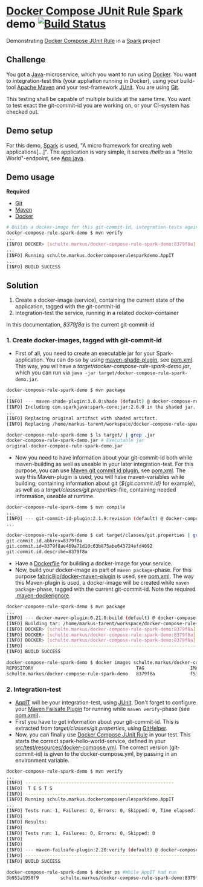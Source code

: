 # [Docker Compose JUnit Rule](https://github.com/palantir/docker-compose-rule) [Spark](http://sparkjava.com/) demo [![Build Status](https://travis-ci.org/SchulteMarkus/docker-compose-rule-spark-demo.svg?branch=master)](https://travis-ci.org/SchulteMarkus/docker-compose-rule-spark-demo)
Demonstrating [Docker Compose JUnit Rule](https://github.com/palantir/docker-compose-rule) in a 
[Spark](http://sparkjava.com/) project

## Challenge

You got a [Java](https://www.java.com/)-microservice, which you want to run using 
[Docker](https://www.docker.com/). You want to integration-test this (your appliation running in 
Docker), using your build-tool [Apache Maven](https://maven.apache.org/) and your test-framework 
[JUnit](http://junit.org/). You are using [Git](https://git-scm.com/).

This testing shall be capable of multiple builds at the same time. You want to test exact the 
git-commit-id you are working on, or your CI-system has checked out. 

## Demo setup

For this demo, [Spark](http://sparkjava.com/) is used, "A micro framework for creating web 
applications\[...\]". The application is very simple, it serves */hello* as a "Hello World"-endpoint,
see [App.java](src/main/java/schulte/markus/dockercomposerulesparkdemo/App.java).

## Demo usage

**Required**
- [Git](https://git-scm.com/)
- [Maven](https://maven.apache.org/)
- [Docker](https://www.docker.com/)

```bash
# Builds a docker-image for this git-commit-id, integration-tests against a related container
docker-compose-rule-spark-demo $ mvn verify
...
[INFO] DOCKER> [schulte.markus/docker-compose-rule-spark-demo:8379f8a]: Built image sha256:6d570
...
[INFO] Running schulte.markus.dockercomposerulesparkdemo.AppIT
...
[INFO] BUILD SUCCESS
```

## Solution

1. Create a docker-image (service), containing the current state of the application, tagged with the 
git-commit-id
2. Integration-test the service, running in a related docker-container

In this documentation, *8379f8a* is the current git-commit-id
 
### 1. Create docker-images, tagged with git-commit-id

- First of all, you need to create an executable jar for your Spark-application. You can do so by 
using [maven-shade-plugin](https://maven.apache.org/plugins/maven-shade-plugin/), see 
[pom.xml](pom.xml). This way, you wil have a *target/docker-compose-rule-spark-demo.jar*, which you 
can run via `java -jar target/docker-compose-rule-spark-demo.jar`.
```bash
docker-compose-rule-spark-demo $ mvn package
...
[INFO] --- maven-shade-plugin:3.0.0:shade (default) @ docker-compose-rule-spark-demo ---
[INFO] Including com.sparkjava:spark-core:jar:2.6.0 in the shaded jar.
...
[INFO] Replacing original artifact with shaded artifact.
[INFO] Replacing /home/markus-tarent/workspace/docker-compose-rule-spark-demo/target/docker-compose-rule-spark-demo.jar with /home/markus-tarent/workspace/docker-compose-rule-spark-demo/target/docker-compose-rule-spark-demo-shaded.jar

docker-compose-rule-spark-demo $ ls target/ | grep .jar
docker-compose-rule-spark-demo.jar # Executable jar
original-docker-compose-rule-spark-demo.jar
```
- Now you need to have information about your git-commit-id both while maven-building as well as
useable in your later integration-test. For this purpose, you can use 
[Maven git commit id plugin](https://github.com/ktoso/maven-git-commit-id-plugin), see 
[pom.xml](pom.xml). The way this Maven-plugin is used, you will have maven-variables while building,
containing information about git (*${git.commit.id}* for example), as well as a 
*target/classes/git.properties*-file, containing needed information, useable at runtime.
```bash
docker-compose-rule-spark-demo $ mvn compile
...
[INFO] --- git-commit-id-plugin:2.1.9:revision (default) @ docker-compose-rule-spark-demo ---
...

docker-compose-rule-spark-demo $ cat target/classes/git.properties | grep commit.id
git.commit.id.abbrev=8379f8a
git.commit.id=8379f8ae469a71d10c63b875abe643724efd4092
git.commit.id.describe=8379f8a
```
- Have a [Dockerfile](Dockerfile) for building a docker-image for your service.
- Now, build your docker-image as part of `maven package`-phase. For this purpose 
[fabric8io/docker-maven-plugin](https://github.com/fabric8io/docker-maven-plugin) is used, see 
[pom.xml](pom.xml). The way this Maven-plugin is used, a docker-image will be created while 
`maven package`-phase, tagged with the current git-commit-id. Note the required [.maven-dockerignore](.maven-dockerignore).
```bash
docker-compose-rule-spark-demo $ mvn package
...
[INFO] --- docker-maven-plugin:0.21.0:build (default) @ docker-compose-rule-spark-demo ---
[INFO] Building tar: /home/markus-tarent/workspace/docker-compose-rule-spark-demo/target/docker/schulte.markus/docker-compose-rule-spark-demo/8379f8a/tmp/docker-build.tar
[INFO] DOCKER> [schulte.markus/docker-compose-rule-spark-demo:8379f8a]: Created docker-build.tar in 107 milliseconds
[INFO] DOCKER> [schulte.markus/docker-compose-rule-spark-demo:8379f8a]: Built image sha256:ee9c7
[INFO] DOCKER> [schulte.markus/docker-compose-rule-spark-demo:8379f8a]: Removed old image sha256:6d570
[INFO] ------------------------------------------------------------------------
[INFO] BUILD SUCCESS

docker-compose-rule-spark-demo $ docker images schulte.markus/docker-compose-rule-spark-demo
REPOSITORY                                      TAG                 IMAGE ID            CREATED              SIZE
schulte.markus/docker-compose-rule-spark-demo   8379f8a             f534f2fa3d3e        About a minute ago   83.9MB
```
 
### 2. Integration-test

- [AppIT](src/test/java/schulte/markus/dockercomposerulesparkdemo/AppIT.java) will be your 
integration-test, using [JUnit](http://junit.org/). Don't forget to configure your 
[Maven Failsafe Plugin](https://maven.apache.org/surefire/maven-failsafe-plugin/) for running
while `maven verify`-phase (see [pom.xml](pom.xml)).
- First you have to get information about your git-commit-id. This is extracted from
*target/classes/git.properties*, using 
[GitHelper](src/test/java/schulte/markus/dockercomposerulesparkdemo/GitHelper.java).
- Now, you can finally use [Docker Compose JUnit Rule](https://github.com/palantir/docker-compose-rule)
in your test. This starts the correct spark-hello-world-service, defined in your 
[src/test/resources/docker-compose.yml](src/test/resources/docker-compose.yml). The correct 
version (git-commit-id) is given to the docker-compose.yml, by passing in an environment variable.  
```bash
docker-compose-rule-spark-demo $ mvn verify
...
[INFO] -------------------------------------------------------
[INFO]  T E S T S
[INFO] -------------------------------------------------------
[INFO] Running schulte.markus.dockercomposerulesparkdemo.AppIT
...
[INFO] Tests run: 1, Failures: 0, Errors: 0, Skipped: 0, Time elapsed: 3.419 s - in schulte.markus.dockercomposerulesparkdemo.AppIT
[INFO] 
[INFO] Results:
[INFO] 
[INFO] Tests run: 1, Failures: 0, Errors: 0, Skipped: 0
[INFO] 
[INFO] 
[INFO] --- maven-failsafe-plugin:2.20:verify (default) @ docker-compose-rule-spark-demo ---
[INFO] ------------------------------------------------------------------------
[INFO] BUILD SUCCESS

docker-compose-rule-spark-demo $ docker ps #While AppIT had run
3b953a1958f9        schulte.markus/docker-compose-rule-spark-demo:8379f8a   "java -jar /app.jar"   Less than a second ago   Up Less than a second   0.0.0.0:32771->4567/tcp   bdc647fb_spark-hello-world-service_1
```
